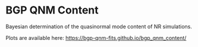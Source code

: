 # BGP QNM Content

Bayesian determination of the quasinormal mode content of NR simulations.

Plots are available here: https://bgp-qnm-fits.github.io/bgp_qnm_content/